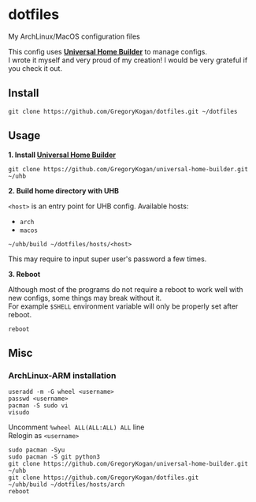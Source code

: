 # dotfiles

My ArchLinux/MacOS configuration files

This config uses **[Universal Home Builder](https://github.com/GregoryKogan/universal-home-builder)** to manage configs.  
I wrote it myself and very proud of my creation! I would be very grateful if you check it out.

## Install

```shell
git clone https://github.com/GregoryKogan/dotfiles.git ~/dotfiles
```

## Usage

**1. Install [Universal Home Builder](https://github.com/GregoryKogan/universal-home-builder)**

```shell
git clone https://github.com/GregoryKogan/universal-home-builder.git ~/uhb
```

**2. Build home directory with UHB**

`<host>` is an entry point for UHB config. Available hosts:

- `arch`
- `macos`

```shell
~/uhb/build ~/dotfiles/hosts/<host>
```

This may require to input super user's password a few times.

**3. Reboot**

Although most of the programs do not require a reboot to work well with new configs, some things may break without it.  
For example `$SHELL` environment variable will only be properly set after reboot.

```shell
reboot
```

## Misc

### ArchLinux-ARM installation

```shell
useradd -m -G wheel <username>
passwd <username>
pacman -S sudo vi
visudo
```

Uncomment `%wheel ALL(ALL:ALL) ALL` line  
Relogin as `<username>`

```shell
sudo pacman -Syu
sudo pacman -S git python3
git clone https://github.com/GregoryKogan/universal-home-builder.git ~/uhb
git clone https://github.com/GregoryKogan/dotfiles.git
~/uhb/build ~/dotfiles/hosts/arch
reboot
```
